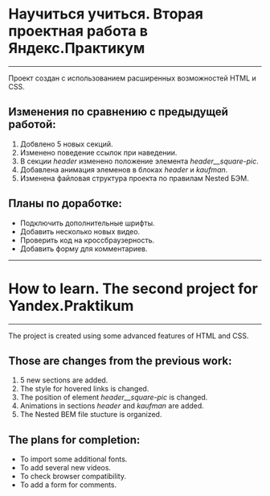 # Научиться учиться. Вторая проектная работа в Яндекс.Практикум
---

Проект создан с использованием расширенных возможностей HTML и CSS.

## Изменения по сравнению с предыдущей работой:

1. Добвлено 5 новых секций.
2. Изменено поведение ссылок при наведении.
3. В секции *header* изменено положение элемента *header__square-pic*.
4. Добавлена анимация элеменов в блоках *header* и *kaufman*.
5. Изменена файловая структура проекта по правилам Nested БЭМ.

## Планы по доработке:
* Подключить дополнительные шрифты.
* Добавить несколько новых видео.
* Проверить код на кроссбраузерность.
* Добавить форму для комментариев.

---

# How to learn. The second project for Yandex.Praktikum
---

The project is created using some advanced features of HTML and CSS.

## Those are changes from the previous work:
1. 5 new sections are added.
2. The style for hovered links is changed.
3. The position of element *header__square-pic* is changed.
4. Animations in sections *header* and *kaufman* are added.
5. The Nested BEM file stucture is organized.

## The plans for completion:
* To import some additional fonts.
* To add several new videos.
* To check browser compatibility.
* To add a form for comments.
